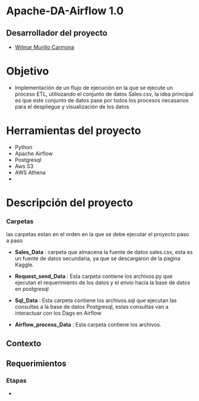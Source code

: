 # Apache-DA-Airflow 1.0 

 

## Desarrollador del proyecto 

- [Wilmar Murillo Carmona](https://github.com/murillowilmar1) 

# Objetivo

- Implementación de un flujo de ejecución en la que se ejecute un proceso ETL, utiliozando el conjunto de datos Sales.csv, la idea principal es que este conjunto de datos pase por todos los procesos necasarios para el despliegue y  visualización de los datos 



# Herramientas del proyecto 
- Python 
- Apache Airflow 
- Postgresql 
- Aws S3 
- AWS Athena 
- 


# Descripción del proyecto  

### Carpetas 
las carpetas estan en el orden en la que se debe ejecutar el proyecto paso a paso

- **Sales_Data** : carpeta que almacena la fuente de datos sales.csv, esta es un fuente de datos  secundaria, ya que se descargaron de la pagina Kaggle. 

- **Request_send_Data** : Esta carpeta contiene los archivos.py que ejecutan el requerimiento de los datos y el envio hacia la base de datos en postgresql

- **Sql_Data** : Esta carpeta contiene los archivos.sql que ejecutan las consultas a la base de datos Postgresql, estas consultas van a interactuar con los Dags en Airflow  

- **Airflow_process_Data** : Esta carpeta contiene los archivos.



## Contexto


## Requerimientos 

### Etapas 

- 


